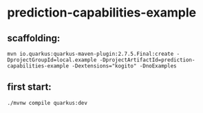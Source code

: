 # prediction-capabilities-example

## scaffolding:

```shell
mvn io.quarkus:quarkus-maven-plugin:2.7.5.Final:create -DprojectGroupId=local.example -DprojectArtifactId=prediction-capabilities-example -Dextensions="kogito" -DnoExamples
```
## first start:

```shell
./mvnw compile quarkus:dev
```
